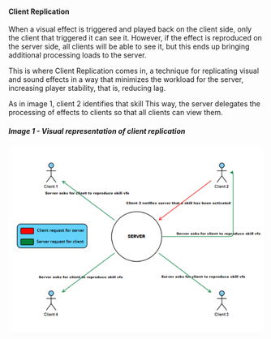 #### Client Replication

When a visual effect is triggered and played back on the client side, only the client that triggered it can see it. However, if the effect is reproduced on the server side, all clients will be able to see it, but this ends up bringing additional processing loads to the server.

This is where Client Replication comes in, a technique for replicating visual and sound effects in a way that minimizes the workload for the server, increasing player stability, that is, reducing lag.

As in image 1, client 2 identifies that skill This way, the server delegates the processing of effects to clients so that all clients can view them.

##### Image 1 - Visual representation of client replication

<div align="center"><img title="Image 1" src="https://github.com/guilhermyandrade/Lua-Development/blob/main/Basic%20Skillset%20Framework/ClientReplicationImage.png" ></ div>